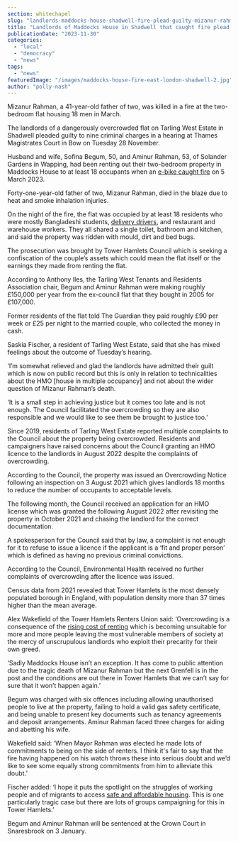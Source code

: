 ```yaml
---
section: whitechapel
slug: "landlords-maddocks-house-shadwell-fire-plead-guilty-mizanur-rahman"
title: "Landlords of Maddocks House in Shadwell that caught fire plead guilty to criminal charges"
publicationDate: "2023-11-30"
categories: 
  - "local"
  - "democracy"
  - "news"
tags: 
  - "news"
featuredImage: "/images/maddocks-house-fire-east-london-shadwell-2.jpg"
author: "polly-nash"
---
```


Mizanur Rahman, a 41-year-old father of two, was killed in a fire at the two-bedroom flat housing 18 men in March.

The landlords of a dangerously overcrowded flat on Tarling West Estate in Shadwell pleaded guilty to nine criminal charges in a hearing at Thames Magistrates Court in Bow on Tuesday 28 November.

Husband and wife, Sofina Begum, 50, and Aminur Rahman, 53, of Solander Gardens in Wapping, had been renting out their two-bedroom property in Maddocks House to at least 18 occupants when an [e-bike caught fire](https://whitechapellondon.co.uk/man-dies-fire-shadwell-east-london-mizanur-rahman/) on 5 March 2023. 

Forty-one-year-old father of two, Mizanur Rahman, died in the blaze due to heat and smoke inhalation injuries. 

On the night of the fire, the flat was occupied by at least 18 residents who were mostly Bangladeshi students, [delivery drivers](https://whitechapellondon.co.uk/cycle-couriers-straddling-cycling-class-divides/), and restaurant and warehouse workers. They all shared a single toilet, bathroom and kitchen, and said the property was ridden with mould, dirt and bed bugs.

The prosecution was brought by Tower Hamlets Council which is seeking a confiscation of the couple’s assets which could mean the flat itself or the earnings they made from renting the flat. 

According to Anthony Iles, the Tarling West Tenants and Residents Association chair, Begum and Aminur Rahman were making roughly £150,000 per year from the ex-council flat that they bought in 2005 for £107,000.

Former residents of the flat told The Guardian they paid roughly £90 per week or £25 per night to the married couple, who collected the money in cash. 

Saskia Fischer, a resident of Tarling West Estate, said that she has mixed feelings about the outcome of Tuesday’s hearing.

‘I’m somewhat relieved and glad the landlords have admitted their guilt which is now on public record but this is only in relation to technicalities about the HMO \[house in multiple occupancy\] and not about the wider question of Mizanur Rahman’s death.

‘It is a small step in achieving justice but it comes too late and is not enough. The Council facilitated the overcrowding so they are also responsible and we would like to see them be brought to justice too.’ 

Since 2019, residents of Tarling West Estate reported multiple complaints to the Council about the property being overcrowded. Residents and campaigners have raised concerns about the Council granting an HMO licence to the landlords in August 2022 despite the complaints of overcrowding. 

According to the Council, the property was issued an Overcrowding Notice following an inspection on 3 August 2021 which gives landlords 18 months to reduce the number of occupants to acceptable levels. 

The following month, the Council received an application for an HMO license which was granted the following August 2022 after revisiting the property in October 2021 and chasing the landlord for the correct documentation. 

A spokesperson for the Council said that by law, a complaint is not enough for it to refuse to issue a licence if the applicant is a ‘fit and proper person’ which is defined as having no previous criminal convictions. 

According to the Council, Environmental Health received no further complaints of overcrowding after the licence was issued. 

Census data from 2021 revealed that Tower Hamlets is the most densely populated borough in England, with population density more than 37 times higher than the mean average.  

Alex Wakefield of the Tower Hamlets Renters Union said: ‘Overcrowding is a consequence of the [rising cost of renting](https://romanroadlondon.com/rent-deposits-unaffordable-tower-hamlets/) which is becoming unsuitable for more and more people leaving the most vulnerable members of society at the mercy of unscrupulous landlords who exploit their precarity for their own greed. 

‘Sadly Maddocks House isn’t an exception. It has come to public attention due to the tragic death of Mizanur Rahman but the next Grenfell is in the post and the conditions are out there in Tower Hamlets that we can’t say for sure that it won’t happen again.’

Begum was charged with six offences including allowing unauthorised people to live at the property, failing to hold a valid gas safety certificate, and being unable to present key documents such as tenancy agreements and deposit arrangements. Aminur Rahman faced three charges for aiding and abetting his wife. 

Wakefield said: ‘When Mayor Rahman was elected he made lots of commitments to being on the side of renters. I think it's fair to say that the fire having happened on his watch throws these into serious doubt and we’d like to see some equally strong commitments from him to alleviate this doubt.’ 

Fischer added: ‘I hope it puts the spotlight on the struggles of working people and of migrants to access [safe and affordable housing](https://whitechapellondon.co.uk/shadwell-flat-fire-survivors-facing-homelessness/). This is one particularly tragic case but there are lots of groups campaigning for this in Tower Hamlets.’

Begum and Aminur Rahman will be sentenced at the Crown Court in Snaresbrook on 3 January.
